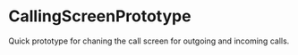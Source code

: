 CallingScreenPrototype
======================

Quick prototype for chaning the call screen for outgoing and incoming calls.
